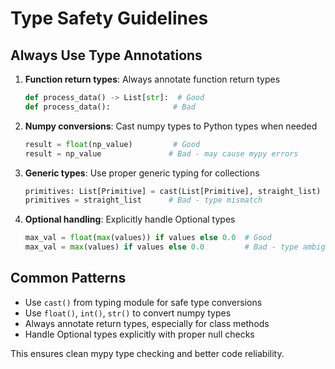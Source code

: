 # Type Safety Guidelines

## Always Use Type Annotations

1. **Function return types**: Always annotate function return types
   ```python
   def process_data() -> List[str]:  # Good
   def process_data():              # Bad
   ```

2. **Numpy conversions**: Cast numpy types to Python types when needed
   ```python
   result = float(np_value)         # Good
   result = np_value               # Bad - may cause mypy errors
   ```

3. **Generic types**: Use proper generic typing for collections
   ```python
   primitives: List[Primitive] = cast(List[Primitive], straight_list)  # Good
   primitives = straight_list      # Bad - type mismatch
   ```

4. **Optional handling**: Explicitly handle Optional types
   ```python
   max_val = float(max(values)) if values else 0.0  # Good
   max_val = max(values) if values else 0.0         # Bad - type ambiguity
   ```

## Common Patterns

- Use `cast()` from typing module for safe type conversions
- Use `float()`, `int()`, `str()` to convert numpy types
- Always annotate return types, especially for class methods
- Handle Optional types explicitly with proper null checks

This ensures clean mypy type checking and better code reliability.